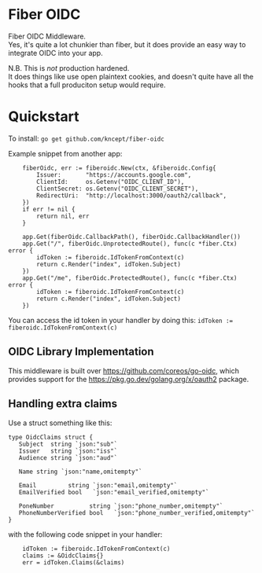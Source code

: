# Fiber OIDC

Fiber OIDC Middleware.<br>
Yes, it's quite a lot chunkier than fiber, but it does provide an easy way to integrate OIDC into your app.

N.B. This is _not_ production hardened.<br>
It does things like use open plaintext cookies, and doesn't quite have all the hooks that a full produciton
setup would require.

# Quickstart

To install:
`go get github.com/kncept/fiber-oidc`

Example snippet from another app:
```
	fiberOidc, err := fiberoidc.New(ctx, &fiberoidc.Config{
		Issuer:       "https://accounts.google.com",
		ClientId:     os.Getenv("OIDC_CLIENT_ID"),
		ClientSecret: os.Getenv("OIDC_CLIENT_SECRET"),
		RedirectUri:  "http://localhost:3000/oauth2/callback",
	})
	if err != nil {
		return nil, err
	}

	app.Get(fiberOidc.CallbackPath(), fiberOidc.CallbackHandler())
	app.Get("/", fiberOidc.UnprotectedRoute(), func(c *fiber.Ctx) error {
		idToken := fiberoidc.IdTokenFromContext(c)
		return c.Render("index", idToken.Subject)
	})
	app.Get("/me", fiberOidc.ProtectedRoute(), func(c *fiber.Ctx) error {
		idToken := fiberoidc.IdTokenFromContext(c)
		return c.Render("index", idToken.Subject)
	})
```

You can access the id token in your handler by doing this: `idToken := fiberoidc.IdTokenFromContext(c)`

## OIDC Library Implementation

This middleware is built over https://github.com/coreos/go-oidc, which provides support for the https://pkg.go.dev/golang.org/x/oauth2 package.

 ## Handling extra claims
 Use a struct something like this:
 ```
 type OidcClaims struct {
	Subject  string `json:"sub"`
	Issuer   string `json:"iss"`
	Audience string `json:"aud"`

	Name string `json:"name,omitempty"`

	Email         string `json:"email,omitempty"`
	EmailVerified bool   `json:"email_verified,omitempty"`

	PoneNumber          string `json:"phone_number,omitempty"`
	PhoneNumberVerified bool   `json:"phone_number_verified,omitempty"`
}
```
with the following code snippet in your handler:
```
	idToken := fiberoidc.IdTokenFromContext(c)
    claims := &OidcClaims{}
    err = idToken.Claims(&claims)
```
